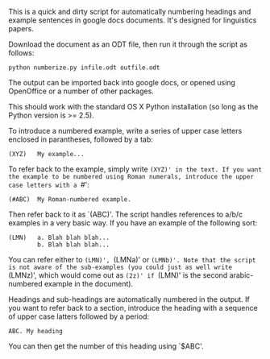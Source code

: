 This is a quick and dirty script for automatically numbering headings
and example sentences in google docs documents. It's designed for
linguistics papers.

Download the document as an ODT file, then run it through the script
as follows:

    python numberize.py infile.odt outfile.odt

The output can be imported back into google docs, or opened using
OpenOffice or a number of other packages.

This should work with the standard OS X Python installation (so long
as the Python version is >= 2.5).

To introduce a numbered example, write a series of upper case letters
enclosed in parantheses, followed by a tab:

    (XYZ)   My example...

To refer back to the example, simply write `(XYZ)' in the text. If you
want the example to be numbered using Roman numerals, introduce the
upper case letters with a `#':

    (#ABC)  My Roman-numbered example.

Then refer back to it as `(ABC)'. The script handles references to a/b/c
examples in a very basic way. If you have an example of the following
sort:

    (LMN)   a. Blah blah blah...
            b. Blah blah blah...

You can refer either to `(LMN)', `(LMNa)' or `(LMNb)'. Note that the script
is not aware of the sub-examples (you could just as well write `(LMNz)',
which would come out as `(2z)' if `(LMN)' is the second arabic-numbered
example in the document).

Headings and sub-headings are automatically numbered in the output. If you want to refer back to a section, introduce the heading with a sequence of upper case latters followed by a period:

    ABC. My heading

You can then get the number of this heading using `$ABC'.